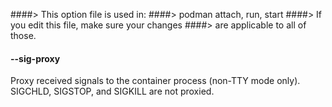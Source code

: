 ####> This option file is used in:
####>   podman attach, run, start
####> If you edit this file, make sure your changes
####> are applicable to all of those.
#### **--sig-proxy**

Proxy received signals to the container process (non-TTY mode only). SIGCHLD, SIGSTOP, and SIGKILL are not proxied.
